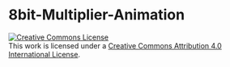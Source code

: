 # 8bit-Multiplier-Animation
<a rel="license" href="http://creativecommons.org/licenses/by-nc-nd/4.0/">
<img alt="Creative Commons License" style="border-width:0" src="https://i.creativecommons.org/l/by-nc-nd/4.0/88x31.png" /></a><br />
This work is licensed under a 
<a rel="license" href="https://creativecommons.org/licenses/by-nc-nd/4.0/">Creative Commons Attribution 4.0 International License</a>.
